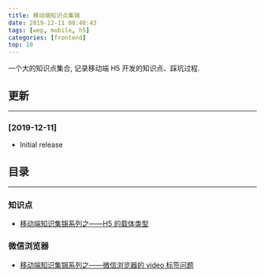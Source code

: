 ```yaml
---
title: 移动端知识点集锦
date: 2019-12-11 08:48:43
tags: [wep, mobile, h5]
categories: [frontend]
top: 10
---
```


一个大的知识点集合, 记录移动端 H5 开发的知识点、踩坑过程.


<!-- more -->


## 更新

------

### [2019-12-11]

- Initial release

## 目录

------

### 知识点

- [移动端知识集锦系列之——H5 的载体类型](https://blog.yyge.top/blog/2019/12/11/%E7%A7%BB%E5%8A%A8%E7%AB%AF%E7%9F%A5%E8%AF%86%E7%82%B9%E9%9B%86%E9%94%A6%E7%B3%BB%E5%88%97%E4%B9%8B%E2%80%94%E2%80%94H5%E7%9A%84%E8%BD%BD%E4%BD%93%E7%B1%BB%E5%9E%8B/)

### 微信浏览器

- [移动端知识集锦系列之——微信浏览器的 video 标签问题](https://blog.yyge.top/blog/2019/12/11/%E7%A7%BB%E5%8A%A8%E7%AB%AF%E7%9F%A5%E8%AF%86%E9%9B%86%E9%94%A6%E7%B3%BB%E5%88%97%E4%B9%8B%E2%80%94%E2%80%94%E5%BE%AE%E4%BF%A1%E6%B5%8F%E8%A7%88%E5%99%A8%E7%9A%84video%E6%A0%87%E7%AD%BE%E9%97%AE%E9%A2%98/)
